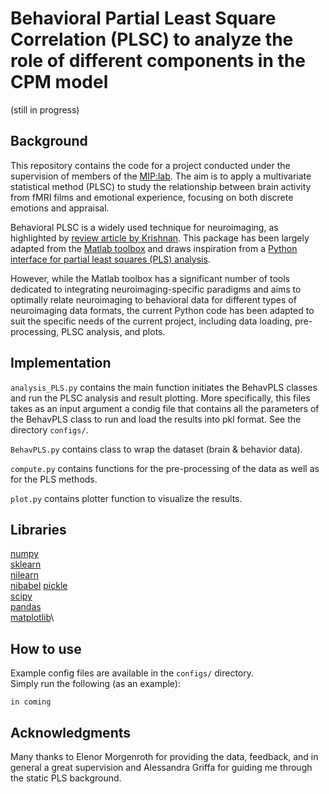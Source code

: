 # Behavioral Partial Least Square Correlation (PLSC) to analyze the role of different components in the CPM model
(still in progress)
## Background

This repository contains the code  for a project conducted under the supervision of members of the [MIP:lab](https://miplab.epfl.ch/).
The aim is to apply a multivariate statistical method (PLSC) to study the relationship between brain activity from fMRI films and emotional experience, focusing on both discrete emotions and appraisal.  

Behavioral PLSC is a widely used technique for neuroimaging, as highlighted by [review article by Krishnan](https://pubmed.ncbi.nlm.nih.gov/20656037/). This package has been largely adapted from the [Matlab toolbox](https://github.com/valkebets/myPLS-1) and draws inspiration from a [Python interface for partial least squares (PLS) analysis](https://github.com/valkebets/myPLS-1).

However, while the Matlab toolbox has a significant number of tools dedicated to integrating neuroimaging-specific paradigms and aims to optimally relate neuroimaging to behavioral data for different types of neuroimaging data formats, the current Python code has been adapted to suit the specific needs of the current project, including data loading, pre-processing, PLSC analysis, and plots. 

## Implementation
`analysis_PLS.py` contains the main function initiates the BehavPLS classes and run the PLSC analysis and result plotting. More specifically, this files takes as an input argument a condig file that contains all the parameters of the BehavPLS class to run and load the results into pkl format. See the directory `configs/`. 

`BehavPLS.py` contains class  to wrap the dataset (brain & behavior data). 

`compute.py` contains functions for the pre-processing of the data as well as for the PLS methods.

`plot.py` contains plotter function to visualize the results.

## Libraries
[numpy](https://numpy.org/)\
[sklearn](https://scikit-learn.org/stable/)\
[nilearn](https://nilearn.github.io/stable/index.html)\
[nibabel](https://nipy.org/nibabel/)
[pickle](https://docs.python.org/3/library/pickle.html)\
[scipy](https://scipy.org/)\
[pandas](https://pandas.pydata.org/)\
[matplotlib](https://matplotlib.org/stable/api/_as_gen/matplotlib.pyplot.plot.html)\

## How to use
Example config files are available in the `configs/` directory.\
Simply run the following (as an example):
```
in coming
```
## Acknowledgments
Many thanks to Elenor Morgenroth for providing the data, feedback, and in general a great supervision and Alessandra Griffa for guiding me through the static PLS background.

